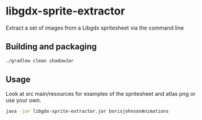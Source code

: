 # libgdx-sprite-extractor
Extract a set of images from a Libgdx spritesheet via the command line

## Building and packaging
```sh
./gradlew clean shadowJar
```

## Usage
Look at src main/resources for examples of the spritesheet and atlas png or use your own.

```sh
java -jar libgdx-sprite-extractor.jar borisjohnsonAnimations
```

